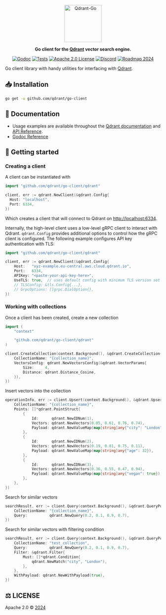 <p align="center">
  <img height="120" src="https://github.com/user-attachments/assets/a69a26dd-ecfb-46d5-bbe1-3c0b9f0c430a" alt="Qdrant-Go">
</p>

<p align="center">
    <b>Go client for the <a href="https://github.com/qdrant/qdrant">Qdrant</a> vector search engine.</b>
</p>

<p align="center">
    <a href="https://pkg.go.dev/github.com/qdrant/go-client"><img src="https://img.shields.io/badge/Docs-godoc-success" alt="Godoc"></a>
    <a href="https://github.com/qdrant/go-client/actions/workflows/ci.yml"><img src="https://github.com/qdrant/go-client/actions/workflows/ci.yml/badge.svg?branch=master" alt="Tests"></a>
    <a href="https://github.com/qdrant/go-client/blob/master/LICENSE"><img src="https://img.shields.io/badge/License-Apache%202.0-success" alt="Apache 2.0 License"></a>
    <a href="https://qdrant.to/discord"><img src="https://img.shields.io/badge/Discord-Qdrant-5865F2.svg?logo=discord" alt="Discord"></a>
    <a href="https://qdrant.to/roadmap"><img src="https://img.shields.io/badge/Roadmap-2024-bc1439.svg" alt="Roadmap 2024"></a>
</p>

Go client library with handy utilities for interfacing with [Qdrant](https://qdrant.tech/).

## 📥 Installation

```bash
go get -u github.com/qdrant/go-client
```

## 📖 Documentation

- Usage examples are available throughout the [Qdrant documentation](https://qdrant.tech/documentation/quick-start/) and [API Reference](https://api.qdrant.tech/).
- [Godoc Reference](https://pkg.go.dev/github.com/qdrant/go-client)

## 🔌 Getting started

### Creating a client

A client can be instantiated with

```go
import "github.com/qdrant/go-client/qdrant"

client, err := qdrant.NewClient(&qdrant.Config{
  Host: "localhost",
  Port: 6334,
})
```

Which creates a client that will connect to Qdrant on <http://localhost:6334>.

Internally, the high-level client uses a low-level gRPC client to interact with
Qdrant. `qdrant.Config` provides additional options to control how the gRPC
client is configured. The following example configures API key authentication with TLS:

```go
import "github.com/qdrant/go-client/qdrant"

client, err := qdrant.NewClient(&qdrant.Config{
	Host:   "xyz-example.eu-central.aws.cloud.qdrant.io",
	Port:   6334,
	APIKey: "<paste-your-api-key-here>",
	UseTLS: true,  // uses default config with minimum TLS version set to 1.3
	// TLSConfig: &tls.Config{...},
	// GrpcOptions: []grpc.DialOption{},
})
```

### Working with collections

Once a client has been created, create a new collection

```go
import (
	"context"

	"github.com/qdrant/go-client/qdrant"
)

client.CreateCollection(context.Background(), &qdrant.CreateCollection{
	CollectionName: "{collection_name}",
	VectorsConfig: qdrant.NewVectorsConfig(&qdrant.VectorParams{
		Size:     4,
		Distance: qdrant.Distance_Cosine,
	}),
})
```

Insert vectors into the collection

```go
operationInfo, err := client.Upsert(context.Background(), &qdrant.UpsertPoints{
	CollectionName: "{collection_name}",
	Points: []*qdrant.PointStruct{
		{
			Id:      qdrant.NewIDNum(1),
			Vectors: qdrant.NewVectors(0.05, 0.61, 0.76, 0.74),
			Payload: qdrant.NewValueMap(map[string]any{"city": "London"}),
		},
		{
			Id:      qdrant.NewIDNum(2),
			Vectors: qdrant.NewVectors(0.19, 0.81, 0.75, 0.11),
			Payload: qdrant.NewValueMap(map[string]any{"age": 32}),
		},
		{
			Id:      qdrant.NewIDNum(3),
			Vectors: qdrant.NewVectors(0.36, 0.55, 0.47, 0.94),
			Payload: qdrant.NewValueMap(map[string]any{"vegan": true}),
		},
	},
})
```

Search for similar vectors

```go
searchResult, err := client.Query(context.Background(), &qdrant.QueryPoints{
	CollectionName: "{collection_name}",
	Query:          qdrant.NewQuery(0.2, 0.1, 0.9, 0.7),
})
```

Search for similar vectors with filtering condition

```go
searchResult, err := client.Query(context.Background(), &qdrant.QueryPoints{
	CollectionName: "test_collection",
	Query:          qdrant.NewQuery(0.2, 0.1, 0.9, 0.7),
	Filter: &qdrant.Filter{
		Must: []*qdrant.Condition{
			qdrant.NewMatch("city", "London"),
		},
	},
	WithPayload: qdrant.NewWithPayload(true),
})
```

## ⚖️ LICENSE

Apache 2.0 © [2024](https://github.com/qdrant/go-client/blob/master/LICENSE)
